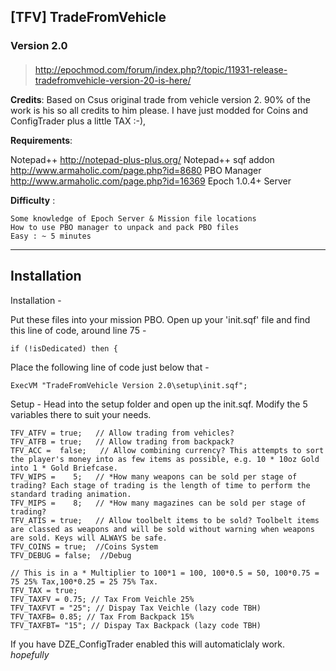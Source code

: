 ## [TFV] TradeFromVehicle  
### Version 2.0
####  
> http://epochmod.com/forum/index.php?/topic/11931-release-tradefromvehicle-version-20-is-here/

**Credits**:
Based on Csus original trade from vehicle version 2. 90% of the work is his so all credits to him please. I have just modded for Coins and ConfigTrader plus a little TAX :-),

**Requirements**:

   Notepad++ 
	http://notepad-plus-plus.org/
   Notepad++ sqf addon 
	http://www.armaholic.com/page.php?id=8680
   PBO Manager
	http://www.armaholic.com/page.php?id=16369
   Epoch 1.0.4+ Server

**Difficulty** :

    Some knowledge of Epoch Server & Mission file locations
    How to use PBO manager to unpack and pack PBO files
    Easy : ~ 5 minutes

--------------------------
Installation
--------------------------
Installation -

Put these files into your mission PBO.
Open up your 'init.sqf' file and find this line of code, around line 75 - 

	if (!isDedicated) then {

Place the following line of code just below that -

	ExecVM "TradeFromVehicle Version 2.0\setup\init.sqf";

Setup -
    Head into the setup folder and open up the init.sqf.
    Modify the 5 variables there to suit your needs.
    
	TFV_ATFV = true;   // Allow trading from vehicles?
	TFV_ATFB = true;   // Allow trading from backpack?
	TFV_ACC =  false;   // Allow combining currency? This attempts to sort the player's money into as few items as possible, e.g. 10 * 10oz Gold into 1 * Gold Briefcase.
	TFV_WIPS =    5;   // *How many weapons can be sold per stage of trading? Each stage of trading is the length of time to perform the standard trading animation.
	TFV_MIPS =    8;   // *How many magazines can be sold per stage of trading?
	TFV_ATIS = true;   // Allow toolbelt items to be sold? Toolbelt items are classed as weapons and will be sold without warning when weapons are sold. Keys will ALWAYS be safe.
	TFV_COINS = true;  //Coins System
	TFV_DEBUG = false;  //Debug

	// This is in a * Multiplier to 100*1 = 100, 100*0.5 = 50, 100*0.75 = 75 25% Tax,100*0.25 = 25 75% Tax.
	TFV_TAX = true;
	TFV_TAXFV = 0.75; // Tax From Veichle 25%
	TFV_TAXFVT = "25"; // Dispay Tax Veichle (lazy code TBH)
	TFV_TAXFB= 0.85; // Tax From Backpack 15%
	TFV_TAXFBT= "15"; // Dispay Tax Backpack (lazy code TBH)

If you have DZE_ConfigTrader enabled this will automaticlaly work. *hopefully* 
